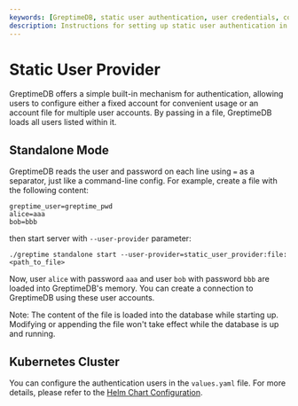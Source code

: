```yaml
---
keywords: [GreptimeDB, static user authentication, user credentials, configuration file, database authentication]
description: Instructions for setting up static user authentication in GreptimeDB using a configuration file with user credentials.
---
```


# Static User Provider

GreptimeDB offers a simple built-in mechanism for authentication, allowing users to configure either a fixed account for convenient usage or an account file for multiple user accounts. By passing in a file, GreptimeDB loads all users listed within it.

## Standalone Mode

GreptimeDB reads the user and password on each line using `=` as a separator, just like a command-line config.
For example, create a file with the following content:

```
greptime_user=greptime_pwd
alice=aaa
bob=bbb
```

then start server with `--user-provider` parameter:

```shell
./greptime standalone start --user-provider=static_user_provider:file:<path_to_file>
```

Now, user `alice` with password `aaa` and user `bob` with password `bbb` are loaded into GreptimeDB's memory. You can create a connection to GreptimeDB using these user accounts.

Note: The content of the file is loaded into the database while starting up. Modifying or appending the file won't take effect while the database is up and running.

## Kubernetes Cluster

You can configure the authentication users in the `values.yaml` file.
For more details, please refer to the [Helm Chart Configuration](/user-guide/deployments/deploy-on-kubernetes/common-helm-chart-configurations.md#authentication-configuration).


